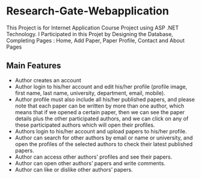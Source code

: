 # Research-Gate-Webapplication
This Project is for Internet Application Course Project using ASP .NET Technology.
I Participated in this Projet by Designing the Database, Completing Pages : Home, Add Paper, Paper Profile, Contact and About Pages

## Main Features
* Author creates an account
* Author login to his/her account and edit his/her profile (profile image, first name, last name, university, department, email, mobile).
* Author profile must also include all his/her published papers, and please note that each paper can be written by more than one author, which means that if we opened a certain paper, then we can see the paper details plus the other participated authors, and we can click on any of these participated authors which will open their profiles.
* Authors login to his/her account and upload papers to his/her profile.
* Author can search for other authors by email or name or university, and open the profiles of the selected authors to check their latest published papers.
* Author can access other authors’ profiles and see their papers.
* Author can open other authors’ papers and write comments.
* Author can like or dislike other authors’ papers.
